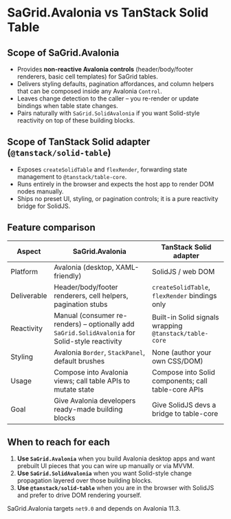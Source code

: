 # SaGrid.Avalonia vs TanStack Solid Table

## Scope of SaGrid.Avalonia
- Provides **non-reactive Avalonia controls** (header/body/footer renderers, basic cell templates) for SaGrid tables.
- Delivers styling defaults, pagination affordances, and column helpers that can be composed inside any Avalonia `Control`.
- Leaves change detection to the caller – you re-render or update bindings when table state changes.
- Pairs naturally with `SaGrid.SolidAvalonia` if you want Solid-style reactivity on top of these building blocks.

## Scope of TanStack Solid adapter (`@tanstack/solid-table`)
- Exposes `createSolidTable` and `flexRender`, forwarding state management to `@tanstack/table-core`.
- Runs entirely in the browser and expects the host app to render DOM nodes manually.
- Ships no preset UI, styling, or pagination controls; it is a pure reactivity bridge for SolidJS.

## Feature comparison
| Aspect | SaGrid.Avalonia | TanStack Solid adapter |
| --- | --- | --- |
| Platform | Avalonia (desktop, XAML-friendly) | SolidJS / web DOM |
| Deliverable | Header/body/footer renderers, cell helpers, pagination stubs | `createSolidTable`, `flexRender` bindings only |
| Reactivity | Manual (consumer re-renders) – optionally add `SaGrid.SolidAvalonia` for Solid-style reactivity | Built-in Solid signals wrapping `@tanstack/table-core` |
| Styling | Avalonia `Border`, `StackPanel`, default brushes | None (author your own CSS/DOM) |
| Usage | Compose into Avalonia views; call table APIs to mutate state | Compose into Solid components; call table-core APIs |
| Goal | Give Avalonia developers ready-made building blocks | Give SolidJS devs a bridge to table-core |

## When to reach for each
1. **Use `SaGrid.Avalonia`** when you build Avalonia desktop apps and want prebuilt UI pieces that you can wire up manually or via MVVM.
2. **Use `SaGrid.SolidAvalonia`** when you want Solid-style change propagation layered over those building blocks.
3. **Use `@tanstack/solid-table`** when you are in the browser with SolidJS and prefer to drive DOM rendering yourself.

SaGrid.Avalonia targets `net9.0` and depends on Avalonia 11.3.
